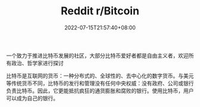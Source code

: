 ﻿---
weight: 
title: "Reddit r/Bitcoin"
description: "一个致力于推进比特币发展的社区，大部分比特币爱好者都是自由主义者，欢迎所有政治、哲学家进行探讨"
date: 2022-07-15T21:57:40+08:00
lastmod: 2022-07-15T16:45:40+08:00
draft: false
authors: ["seven"]
featuredImage: "reddit-r-bitcoin.jpg"
link: "https://www.reddit.com/r/Bitcoin"
tags: ["元宇宙社区","Reddit r/Bitcoin"]
categories: ["navigation"]
navigation: ["元宇宙社区"]
lightgallery: true
toc: true
pinned: false
recommend: false
recommend1: false
---
一个致力于推进比特币发展的社区，大部分比特币爱好者都是自由主义者，欢迎所有政治、哲学家进行探讨

比特币是互联网的货币：一种分布式的、全球性的、去中心化的数字货币。与美元等传统货币不同，比特币的发行和管理没有任何中央权威：没有政府、公司或银行负责比特币。因此，它更能抵抗疯狂的通货膨胀和腐败的银行。使用比特币，用户可以成为自己的银行。